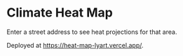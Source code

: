 # Climate Heat Map

Enter a street address to see heat projections for that area. 

Deployed at https://heat-map-lyart.vercel.app/.
